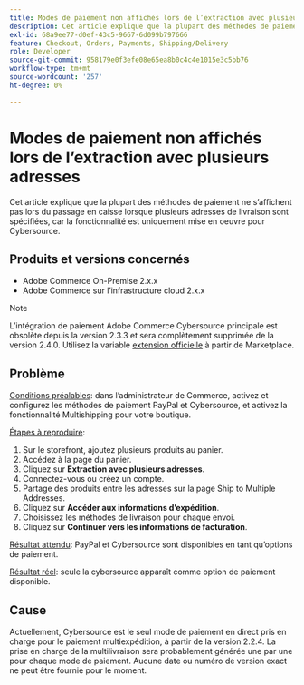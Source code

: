 ```yaml
---
title: Modes de paiement non affichés lors de l’extraction avec plusieurs adresses
description: Cet article explique que la plupart des méthodes de paiement ne s’affichent pas lors du passage en caisse lorsque plusieurs adresses de livraison sont spécifiées, car la fonctionnalité est uniquement mise en oeuvre pour Cybersource.
exl-id: 68a9ee77-d0ef-43c5-9667-6d099b797666
feature: Checkout, Orders, Payments, Shipping/Delivery
role: Developer
source-git-commit: 958179e0f3efe08e65ea8b0c4c4e1015e3c5bb76
workflow-type: tm+mt
source-wordcount: '257'
ht-degree: 0%

---
```


# Modes de paiement non affichés lors de l’extraction avec plusieurs adresses

Cet article explique que la plupart des méthodes de paiement ne s’affichent pas lors du passage en caisse lorsque plusieurs adresses de livraison sont spécifiées, car la fonctionnalité est uniquement mise en oeuvre pour Cybersource.

## Produits et versions concernés

* Adobe Commerce On-Premise 2.x.x
* Adobe Commerce sur l’infrastructure cloud 2.x.x

>[!NOTE]
>
>L’intégration de paiement Adobe Commerce Cybersource principale est obsolète depuis la version 2.3.3 et sera complètement supprimée de la version 2.4.0. Utilisez la variable [extension officielle](https://marketplace.magento.com/cybersource-global-payment-management.html) à partir de Marketplace.

## Problème

<u>Conditions préalables</u>: dans l’administrateur de Commerce, activez et configurez les méthodes de paiement PayPal et Cybersource, et activez la fonctionnalité Multishipping pour votre boutique.

<u>Étapes à reproduire</u>:

1. Sur le storefront, ajoutez plusieurs produits au panier.
1. Accédez à la page du panier.
1. Cliquez sur **Extraction avec plusieurs adresses**.
1. Connectez-vous ou créez un compte.
1. Partage des produits entre les adresses sur la page Ship to Multiple Addresses.
1. Cliquez sur **Accéder aux informations d’expédition**.
1. Choisissez les méthodes de livraison pour chaque envoi.
1. Cliquez sur **Continuer vers les informations de facturation**.

<u>Résultat attendu</u>: PayPal et Cybersource sont disponibles en tant qu’options de paiement.

<u>Résultat réel</u>: seule la cybersource apparaît comme option de paiement disponible.

## Cause

Actuellement, Cybersource est le seul mode de paiement en direct pris en charge pour le paiement multiexpédition, à partir de la version 2.2.4. La prise en charge de la multilivraison sera probablement générée une par une pour chaque mode de paiement. Aucune date ou numéro de version exact ne peut être fournie pour le moment.
